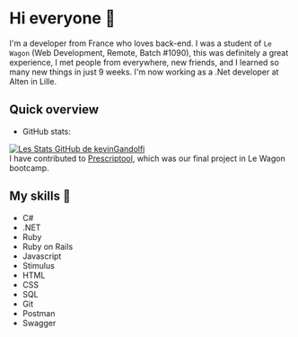 # Hi everyone 👋

I'm a developer from France who loves back-end. I was a student of `Le Wagon` (Web Development, Remote, Batch #1090), this was definitely a great experience, I met people from everywhere, new friends, and I learned so many new things in just 9 weeks.
I'm now working as a .Net developer at Alten in Lille.

## Quick overview
* GitHub stats:  

[![Les Stats GitHub de kevinGandolfi](https://github-readme-stats.vercel.app/api?username=kevinGandolfi)](https://github.com/kevinGandolfi/github-readme-stats)
</br>
I have contributed to <a href="https://github.com/33clouds/prescriptool">Prescriptool</a>, which was our final project in Le Wagon bootcamp.

## My skills 📜

- C#
- .NET
- Ruby
- Ruby on Rails
- Javascript
- Stimulus
- HTML
- CSS
- SQL
- Git
- Postman
- Swagger
